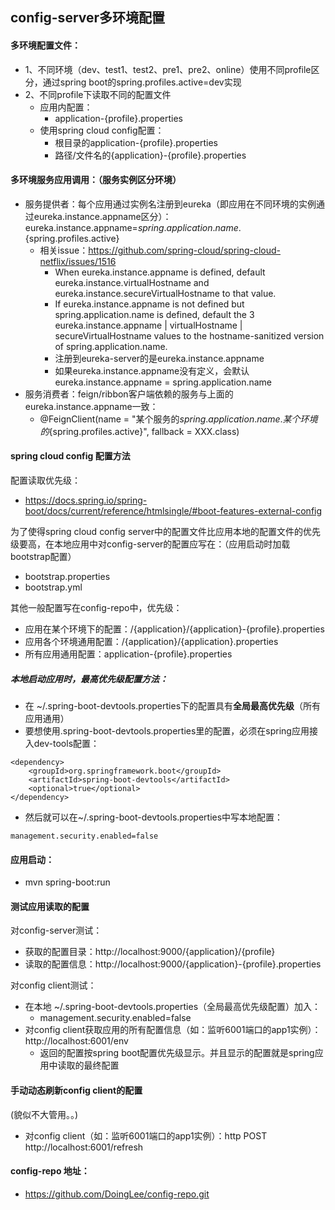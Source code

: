 ## config-server多环境配置

#### 多环境配置文件：
- 1、不同环境（dev、test1、test2、pre1、pre2、online）使用不同profile区分，通过spring boot的spring.profiles.active=dev实现
- 2、不同profile下读取不同的配置文件
  - 应用内配置：
    - application-{profile}.properties
  - 使用spring cloud config配置：
    - 根目录的application-{profile}.properties
    - 路径/文件名的{application}-{profile}.properties

#### 多环境服务应用调用：（服务实例区分环境）
- 服务提供者：每个应用通过实例名注册到eureka（即应用在不同环境的实例通过eureka.instance.appname区分）：eureka.instance.appname=${spring.application.name}.${spring.profiles.active}
  - 相关issue：https://github.com/spring-cloud/spring-cloud-netflix/issues/1516
    - When eureka.instance.appname is defined, default
      eureka.instance.virtualHostname and
      eureka.instance.secureVirtualHostname to that value.
    - If eureka.instance.appname is not defined but spring.application.name is
      defined, default the 3
      eureka.instance.appname | virtualHostname | secureVirtualHostname values to
      the hostname-sanitized version of spring.application.name.
    - 注册到eureka-server的是eureka.instance.appname
    - 如果eureka.instance.appname没有定义，会默认eureka.instance.appname = spring.application.name
- 服务消费者：feign/ribbon客户端依赖的服务与上面的eureka.instance.appname一致：
    - @FeignClient(name = "某个服务的${spring.application.name}.某个环境的${spring.profiles.active}", fallback = XXX.class)

#### spring cloud config 配置方法

配置读取优先级：
- https://docs.spring.io/spring-boot/docs/current/reference/htmlsingle/#boot-features-external-config

为了使得spring cloud config server中的配置文件比应用本地的配置文件的优先级要高，在本地应用中对config-server的配置应写在：（应用启动时加载bootstrap配置）
- bootstrap.properties
- bootstrap.yml

其他一般配置写在config-repo中，优先级：
- 应用在某个环境下的配置：/{application}/{application}-{profile}.properties
- 应用各个环境通用配置：/{application}/{application}.properties
- 所有应用通用配置：application-{profile}.properties

##### 本地启动应用时，最高优先级配置方法：
- 在 ~/.spring-boot-devtools.properties下的配置具有**全局最高优先级**（所有应用通用）
- 要想使用.spring-boot-devtools.properties里的配置，必须在spring应用接入dev-tools配置： 
```
<dependency>
    <groupId>org.springframework.boot</groupId>
    <artifactId>spring-boot-devtools</artifactId>
    <optional>true</optional>
</dependency>
```
- 然后就可以在~/.spring-boot-devtools.properties中写本地配置：
```
management.security.enabled=false
```

#### 应用启动：
- mvn spring-boot:run

#### 测试应用读取的配置
对config-server测试：
- 获取的配置目录：http://localhost:9000/{application}/{profile}
- 读取的配置信息：http://localhost:9000/{application}-{profile}.properties 

对config client测试：
- 在本地 ~/.spring-boot-devtools.properties（全局最高优先级配置）加入：
    - management.security.enabled=false
- 对config client获取应用的所有配置信息（如：监听6001端口的app1实例）：http://localhost:6001/env
    - 返回的配置按spring boot配置优先级显示。并且显示的配置就是spring应用中读取的最终配置

#### 手动动态刷新config client的配置
(貌似不大管用。。)
- 对config client（如：监听6001端口的app1实例）：http POST http://localhost:6001/refresh


#### config-repo 地址：
- https://github.com/DoingLee/config-repo.git
